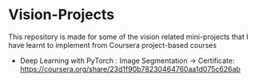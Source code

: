 # Vision-Projects
This repository is made for some of the vision related mini-projects that I have learnt to implement from Coursera project-based courses

- Deep Learning with PyTorch : Image Segmentation -> Certificate: https://coursera.org/share/23d1f90b78230464760aa1d075c626ab
